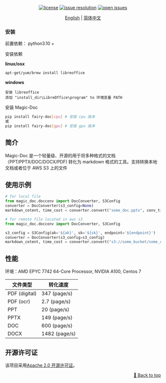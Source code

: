 <div id="top"></div>
<div align="center">

[![license](https://img.shields.io/github/license/InternLM/magic-doc.svg)](https://github.com/InternLM/magic-doc/tree/main/LICENSE)
[![issue resolution](https://img.shields.io/github/issues-closed-raw/InternLM/magic-doc)](https://github.com/InternLM/magic-doc/issues)
[![open issues](https://img.shields.io/github/issues-raw/InternLM/magic-doc)](https://github.com/InternLM/magic-doc/issues)

[English](README.md) | [简体中文](README_zh-CN.md)

</div>

<div align="center">

</div>


### 安装
前置依赖： python3.10 + 

安装依赖

**linux/osx** 

```bash
apt-get/yum/brew install libreoffice
```

**windows**
```text
安装 libreoffice 
添加 "install_dir\LibreOffice\program" to 环境变量 PATH
```


安装 Magic-Doc


```bash
pip install fairy-doc[cpu] # 安装 cpu 版本 
或 
pip install fairy-doc[gpu] # 安装 gpu 版本
```


## 简介

Magic-Doc 是一个轻量级、开源的用于将多种格式的文档（PPT/PPTX/DOC/DOCX/PDF) 转化为 markdown 格式的工具。支持转换本地文档或者位于 AWS S3 上的文件


## 使用示例

```python
# for local file
from magic_doc.docconv import DocConverter, S3Config
converter = DocConverter(s3_config=None)
markdown_cotent, time_cost = converter.convert("some_doc.pptx", conv_timeout=300)
```

```python
# for remote file located in aws s3
from magic_doc.docconv import DocConverter, S3Config

s3_config = S3Config(ak='${ak}', sk='${sk}', endpoint='${endpoint}')
converter = DocConverter(s3_config=s3_config)
markdown_cotent, time_cost = converter.convert("s3://some_bucket/some_doc.pptx", conv_timeout=300)
```


## 性能
环境：AMD EPYC 7742 64-Core Processor, NVIDIA A100, Centos 7

| 文件类型        | 转化速度| 
| ------------------ | -------- | 
| PDF (digital)      | 347 (page/s)   | 
| PDF (ocr)          | 2.7 (page/s)   | 
| PPT                | 20 (page/s)    | 
| PPTX               | 149 (page/s)   | 
| DOC                | 600 (page/s)   | 
| DOCX               | 1482 (page/s)  | 



## 开源许可证

该项目采用[Apache 2.0 开源许可证](LICENSE)。

<p align="right"><a href="#top">🔼 Back to top</a></p>
